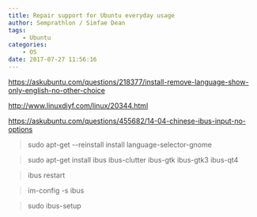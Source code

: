 ```yaml
---
title: Repair support for Ubuntu everyday usage
author: Semprathlon / Simfae Dean
tags:
	- Ubuntu
categories:
	- OS
date: 2017-07-27 11:56:16
---
```

https://askubuntu.com/questions/218377/install-remove-language-show-only-english-no-other-choice

http://www.linuxdiyf.com/linux/20344.html

https://askubuntu.com/questions/455682/14-04-chinese-ibus-input-no-options

> sudo apt-get --reinstall install language-selector-gnome

>  sudo apt-get install ibus ibus-clutter ibus-gtk ibus-gtk3 ibus-qt4

> ibus restart

> im-config -s ibus

> sudo ibus-setup